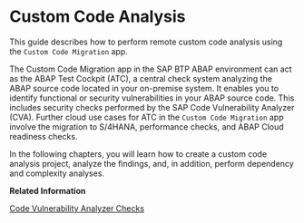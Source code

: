 <!-- loio15d0a1a8de2c41198ca3034d3c826d76 -->

# Custom Code Analysis

This guide describes how to perform remote custom code analysis using the `Custom Code Migration` app.

The Custom Code Migration app in the SAP BTP ABAP environment can act as the ABAP Test Cockpit \(ATC\), a central check system analyzing the ABAP source code located in your on-premise system. It enables you to identify functional or security vulnerabilities in your ABAP source code. This includes security checks performed by the SAP Code Vulnerability Analyzer \(CVA\). Further cloud use cases for ATC in the `Custom Code Migration` app involve the migration to S/4HANA, performance checks, and ABAP Cloud readiness checks.

In the following chapters, you will learn how to create a custom code analysis project, analyze the findings, and, in addition, perform dependency and complexity analyses.

**Related Information**  


[Code Vulnerability Analyzer Checks](https://blogs.sap.com/2017/01/19/code-vulnerability-analyzer-checks/)

